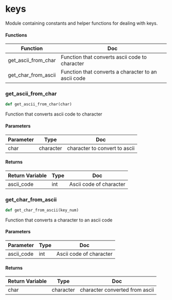 # keys

Module containing constants and helper functions for dealing with keys.



#### Functions

 Function  | Doc
-----|-----
 get_ascii_from_char | Function that converts ascii code to character
 get_char_from_ascii | Function that converts a character to an ascii code




### get_ascii_from_char

```python
def get_ascii_from_char(char)
```

Function that converts ascii code to character




#### Parameters

 Parameter  | Type  | Doc
-----|----------|-----
 char  |  character | character to convert to ascii

#### Returns

 Return Variable  | Type  | Doc
-----|----------|-----
 ascii_code  |  int | Ascii code of character





### get_char_from_ascii

```python
def get_char_from_ascii(key_num)
```

Function that converts a character to an ascii code




#### Parameters

 Parameter  | Type  | Doc
-----|----------|-----
 ascii_code  |  int | Ascii code of character

#### Returns

 Return Variable  | Type  | Doc
-----|----------|-----
 char  |  character | character converted from ascii





